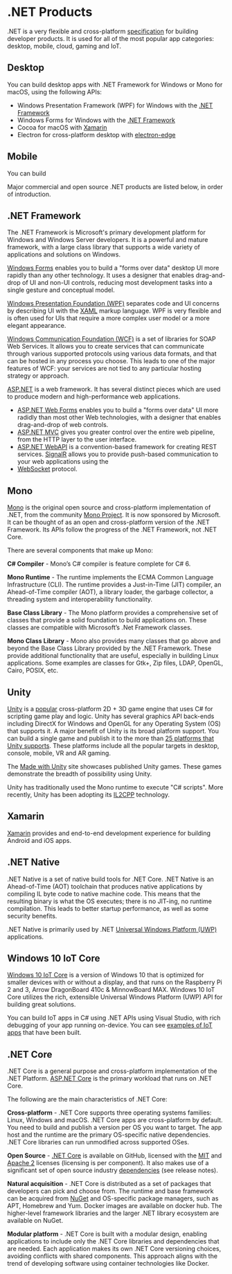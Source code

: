 .NET Products
=============

.NET is a very flexible and cross-platform [specification](https://github.com/dotnet/coreclr/blob/master/Documentation/project-docs/dotnet-standards.md) for building developer products. It is used for all of the most popular app categories: desktop, mobile, cloud, gaming and IoT.

Desktop
-------

You can build desktop apps with .NET Framework for Windows or Mono for macOS, using the following APIs:

- Windows Presentation Framework (WPF) for Windows with the [.NET Framework](#net-framework)
- Windows Forms for Windows with the [.NET Framework](net-framework)
- Cocoa for macOS with [Xamarin](#xamarin)
- Electron for cross-platform desktop with [electron-edge](https://github.com/kexplo/electron-edge)

Mobile
------

You can build 

Major commercial and open source .NET products are listed below, in order of introduction.

.NET Framework
--------------

The .NET Framework is Microsoft's primary development platform for Windows and Windows Server developers. It is a powerful and mature framework, with a large class library that supports a wide variety of applications and solutions on Windows.

[Windows Forms](https://msdn.microsoft.com/library/dd30h2yb.aspx) enables you to build a "forms over data" desktop UI more rapidly than any other technology. It uses a designer that enables drag-and-drop of UI and non-UI controls, reducing most development tasks into a single gesture and conceptual model.

[Windows Presentation Foundation (WPF)](https://msdn.microsoft.com/library/ms754130.aspx) separates code and UI concerns by describing UI with the [XAML](https://msdn.microsoft.com/library/ms752059.aspx) markup language. WPF is very flexible and is often used for UIs that require a more complex user model or a more elegant appearance.

[Windows Communication Foundation (WCF)](https://msdn.microsoft.com/library/ms731082.aspx) is a set of libraries for SOAP Web Services. It allows you to create services that can communicate through various supported protocols using various data formats, and that can be hosted in any process you choose. This leads to one of the major features of WCF: your services are not tied to any particular hosting strategy or approach.

[ASP.NET](http://www.asp.net/) is a web framework. It has several distinct pieces which are used to produce modern and high-performance web applications. 

- [ASP.NET Web Forms](http://www.asp.net/web-forms) enables you to build a "forms over data" UI more radidly than most other Web technologies, with a designer that enables drag-and-drop of web controls. 
- [ASP.NET MVC](http://www.asp.net/mvc) gives you greater control over the entire web pipeline, from the HTTP layer to the user interface. 
- [ASP.NET WebAPI](http://www.asp.net/web-api) is a convention-based framework for creating REST services. [SignalR](http://www.asp.net/signalr) allows you to provide push-based communication to your web applications using the 
- [WebSocket](https://en.wikipedia.org/wiki/WebSocket) protocol.

Mono
----

[Mono](http://www.mono-project.com/docs/about-mono/) is the original open source and cross-platform implementation of .NET, from the community [Mono Project](http://mono-project.com). It is now sponsored by Microsoft. It can be thought of as an open and cross-platform version of the .NET Framework. Its APIs follow the progress of the .NET Framework, not .NET Core.

There are several components that make up Mono:

**C# Compiler** - Mono’s C# compiler is feature complete for C# 6.

**Mono Runtime** - The runtime implements the ECMA Common Language Infrastructure (CLI). The runtime provides a Just-in-Time (JIT) compiler, an Ahead-of-Time compiler (AOT), a library loader, the garbage collector, a threading system and interoperability functionality.

**Base Class Library** - The Mono platform provides a comprehensive set of classes that provide a solid foundation to build applications on. These classes are compatible with Microsoft’s .Net Framework classes.

**Mono Class Library** - Mono also provides many classes that go above and beyond the Base Class Library provided by the .NET Framework. These provide additional functionality that are useful, especially in building Linux applications. Some examples are classes for Gtk+, Zip files, LDAP, OpenGL, Cairo, POSIX, etc.

Unity
-----

[Unity](http://unity3d.com) is a [popular](http://unity3d.com/public-relations) cross-platform 2D + 3D game engine that uses C# for scripting game play and logic. Unity has several graphics API back-ends including DirectX for Windows and OpenGL for any Operating System (OS) that supports it. A major benefit of Unity is its broad platform support. You can build a single game and publish it to the more than [25 platforms that Unity supports](http://unity3d.com/unity/multiplatform). These platforms include all the popular targets in desktop, console, mobile, VR and AR gaming.

The [Made with Unity](http://madewith.unity.com) site showcases published Unity games. These games demonstrate the breadth of possibility using Unity.

Unity has traditionally used the Mono runtime to execute "C# scripts". More recently, Unity has been adopting its [IL2CPP](http://blogs.unity3d.com/2014/05/20/the-future-of-scripting-in-unity/) technology.

Xamarin
-------

[Xamarin](https://xamarin.com) provides and end-to-end development experience for building Android and iOS apps. 

.NET Native
-----------

.NET Native is a set of native build tools for .NET Core. .NET Native is an Ahead-of-Time (AOT) toolchain that produces native applications by compiling IL byte code to native machine code. This means that the resulting binary is what the OS executes; there is no JIT-ing, no runtime compilation. This leads to better startup performance, as well as some security benefits.

.NET Native is primarily used by .NET [Universal Windows Platform (UWP)](https://msdn.microsoft.com/library/windows/apps/dn726767.aspx) applications.

Windows 10 IoT Core
-------------------

[Windows 10 IoT Core](https://developer.microsoft.com/windows/iot) is a version of Windows 10 that is optimized for smaller devices with or without a display, and that runs on the Raspberry Pi 2 and 3, Arrow DragonBoard 410c & MinnowBoard MAX. Windows 10 IoT Core utilizes the rich, extensible Universal Windows Platform (UWP) API for building great solutions.

You can build IoT apps in C# using .NET APIs using Visual Studio, with rich debugging of your app running on-device. You can see [examples of IoT apps](https://www.hackster.io/windowsiot) that have been built.

.NET Core
---------

.NET Core is a general purpose and cross-platform implementation of the .NET Platform. [ASP.NET Core](https://github.com/aspnet/home) is the primary workload that runs on .NET Core.

The following are the main characteristics of .NET Core:

**Cross-platform** - .NET Core supports three operating systems families: Linux, Windows and macOS. .NET Core apps are cross-platform by default. You need to build and publish a version per OS you want to target. The app host and the runtime are the primary OS-specific native dependencies. .NET Core libraries can run unmodified across supported OSes.

**Open Source** - [.NET Core](https://github.com/dotnet/core) is available on GitHub, licensed with the [MIT](https://github.com/dotnet/coreclr/blob/master/LICENSE.TXT) and [Apache 2](https://github.com/dotnet/roslyn/blob/master/License.txt) licenses (licensing is per component). It also makes use of a significant set of open source industry [dependencies](https://github.com/dotnet/core/releases) (see release notes). 

**Natural acquisition** - .NET Core is distributed as a set of packages that developers can pick and choose from. The runtime and base framework can be acquired from [NuGet](http://www.nuget.org/) and OS-specific package managers, such as APT, Homebrew and Yum. Docker images are available on docker hub. The higher-level framework libraries and the larger .NET library ecosystem are available on NuGet. 

**Modular platform** - .NET Core is built with a modular design, enabling applications to include only the .NET Core libraries and dependencies that are needed. Each application makes its own .NET Core versioning choices, avoiding conflicts with shared components. This approach aligns with the trend of developing software using container technologies like Docker.
